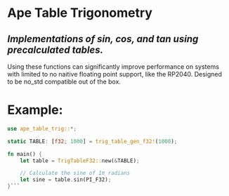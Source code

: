 # Ape Table Trigonometry
## *Implementations of sin, cos, and tan using precalculated tables.*

Using these functions can significantly improve performance on systems with
limited to no naitive floating point support, like the RP2040. Designed to
be no_std compatible out of the box.

# Example:

```rust
use ape_table_trig::*;

static TABLE: [f32; 1000] = trig_table_gen_f32!(1000);

fn main() {
    let table = TrigTableF32::new(&TABLE);

    // Calculate the sine of 1π radians
    let sine = table.sin(PI_F32);
}```
